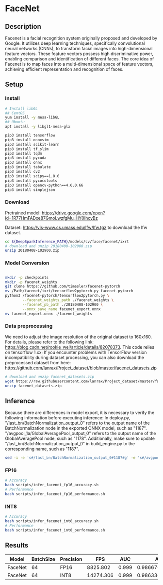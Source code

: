 # FaceNet

## Description

Facenet is a facial recognition system originally proposed and developed by Google. It utilizes deep learning techniques, specifically convolutional neural networks (CNNs), to transform facial images into high-dimensional feature vectors. These feature vectors possess high discriminative power, enabling comparison and identification of different faces. The core idea of Facenet is to map faces into a multi-dimensional space of feature vectors, achieving efficient representation and recognition of faces.

## Setup

### Install

```bash
# Install libGL
## CentOS
yum install -y mesa-libGL
## Ubuntu
apt install -y libgl1-mesa-glx

pip3 install tensorflow
pip3 install onnxsim
pip3 install scikit-learn
pip3 install tf_slim
pip3 install tqdm
pip3 install pycuda
pip3 install onnx
pip3 install tabulate
pip3 install cv2
pip3 install scipy==1.8.0
pip3 install pycocotools
pip3 install opencv-python==4.6.0.66
pip3 install simplejson
```

### Download

Pretrained model: <https://drive.google.com/open?id=1R77HmFADxe87GmoLwzfgMu_HY0IhcyBz>

Dataset: <https://vis-www.cs.umass.edu/lfw/lfw.tgz> to download the lfw dataset.

```bash
cd ${DeepSparkInference_PATH}/models/cv/face/facenet/ixrt
# download and unzip 20180408-102900.zip
unzip 20180408-102900.zip
```

### Model Conversion

```bash

mkdir -p checkpoints
mkdir -p facenet_weights
git clone https://github.com/timesler/facenet-pytorch
mv /Path/facenet/ixrt/tensorflow2pytorch.py facenet-pytorch
python3 /facenet-pytorch/tensorflow2pytorch.py \
        --facenet_weights_path ./facenet_weights \
        --facenet_pb_path ./20180408-102900 \
        --onnx_save_name facenet_export.onnx
mv facenet_export.onnx ./facenet_weights
```

### Data preprocessing

We need to adjust the image resolution of the original dataset to 160x160. For details, please refer to the following link: <https://blog.csdn.net/rookie_wei/article/details/82078373>. This code relies on tensorflow 1.xx; If you encounter problems with TensorFlow version incompatibility during dataset processing, you can also download the preprocessed dataset from here: <https://github.com/lanrax/Project_dataset/blob/master/facenet_datasets.zip>

```bash
# download and unzip facenet_datasets.zip
wget https://raw.githubusercontent.com/lanrax/Project_dataset/master/facenet_datasets.zip
unzip facenet_datasets.zip
```

## Inference

Because there are differences in model export, it is necessary to verify the following information before executing inference: In deploy.py, "/last_bn/BatchNormalization_output_0" refers to the output name of the BatchNormalization node in the exported ONNX model, such as "1187". "/avgpool_1a/GlobalAveragePool_output_0" refers to the output name of the GlobalAveragePool node, such as "1178". Additionally, make sure to update "/last_bn/BatchNormalization_output_0" in build_engine.py to the corresponding name, such as "1187".

```bash
sed -i -e 's#/last_bn/BatchNormalization_output_0#1187#g' -e 's#/avgpool_1a/GlobalAveragePool_output_0#1178#g' deploy.py build_engine.py
```

### FP16

```bash
# Accuracy
bash scripts/infer_facenet_fp16_accuracy.sh
# Performance
bash scripts/infer_facenet_fp16_performance.sh
```

### INT8

```bash
# Accuracy
bash scripts/infer_facenet_int8_accuracy.sh
# Performance
bash scripts/infer_facenet_int8_performance.sh
```

## Results

| Model   | BatchSize | Precision | FPS       | AUC   | ACC              |
| ------- | --------- | --------- | --------- | ----- | ---------------- |
| FaceNet | 64        | FP16      | 8825.802  | 0.999 | 0.98667+-0.00641 |
| FaceNet | 64        | INT8      | 14274.306 | 0.999 | 0.98633+-0.00605 |
